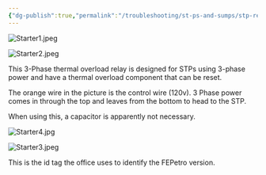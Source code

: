 ```yaml
---
{"dg-publish":true,"permalink":"/troubleshooting/st-ps-and-sumps/stp-relay/stp-starter/"}
---
```


![Starter1.jpeg](/img/user/Assets/Images/Starter1.jpeg)

![Starter2.jpeg](/img/user/Assets/Images/Starter2.jpeg)

This 3-Phase thermal overload relay is designed for STPs using 3-phase power and have a thermal overload component that can be reset.  

The orange wire in the picture is the control wire (120v).  3 Phase power comes in through the top and leaves from the bottom to head to the STP. 

When using this, a capacitor is apparently not necessary.  

![Starter4.jpg](/img/user/Assets/Images/Starter4.jpg)


![Starter3.jpeg](/img/user/Assets/Images/Starter3.jpeg)

This is the id tag the office uses to identify the FEPetro version.